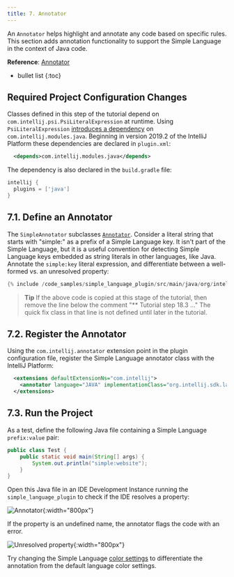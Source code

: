 ```yaml
---
title: 7. Annotator
---
```

<!-- Copyright 2000-2020 JetBrains s.r.o. and other contributors. Use of this source code is governed by the Apache 2.0 license that can be found in the LICENSE file. -->

An `Annotator` helps highlight and annotate any code based on specific rules.
This section adds annotation functionality to support the Simple Language in the context of Java code.

**Reference**: [Annotator](/reference_guide/custom_language_support/syntax_highlighting_and_error_highlighting.md#annotator) 

* bullet list
{:toc} 

## Required Project Configuration Changes
Classes defined in this step of the tutorial depend on `com.intellij.psi.PsiLiteralExpression` at runtime.
Using `PsiLiteralExpression` [introduces a dependency](/basics/getting_started/plugin_compatibility.md#modules-specific-to-functionality) on `com.intellij.modules.java`.
Beginning in version 2019.2 of the IntelliJ Platform these dependencies are declared in `plugin.xml`:

```xml
  <depends>com.intellij.modules.java</depends>
```

The dependency is also declared in the `build.gradle` file:

```groovy
intellij {
  plugins = ['java']
}
```

## 7.1. Define an Annotator
The `SimpleAnnotator` subclasses [`Annotator`](upsource:///platform/analysis-api/src/com/intellij/lang/annotation/Annotator.java).
Consider a literal string that starts with "simple:" as a prefix of a Simple Language key.
It isn't part of the Simple Language, but it is a useful convention for detecting Simple Language keys embedded as string literals in other languages, like Java.
Annotate the `simple:key` literal expression, and differentiate between a well-formed vs. an unresolved property: 

```java
{% include /code_samples/simple_language_plugin/src/main/java/org/intellij/sdk/language/SimpleAnnotator.java %}
```

> **Tip** If the above code is copied at this stage of the tutorial, then remove the line below the comment "** Tutorial step 18.3 …" The quick fix class in that line is not defined until later in the tutorial.

## 7.2. Register the Annotator
Using the `com.intellij.annotator` extension point in the plugin configuration file, register the Simple Language annotator class with the IntelliJ Platform:

```xml
  <extensions defaultExtensionNs="com.intellij">
    <annotator language="JAVA" implementationClass="org.intellij.sdk.language.SimpleAnnotator"/>
  </extensions>
```

## 7.3. Run the Project
As a test, define the following Java file containing a Simple Language `prefix:value` pair:

```java
public class Test {
    public static void main(String[] args) {
        System.out.println("simple:website");
    }
}
```

Open this Java file in an IDE Development Instance running the `simple_language_plugin` to check if the IDE resolves a property: 

![Annotator](img/annotator.png){:width="800px"}

If the property is an undefined name, the annotator flags the code with an error.

![Unresolved property](img/unresolved_property.png){:width="800px"}

Try changing the Simple Language [color settings](/tutorials/custom_language_support/syntax_highlighter_and_color_settings_page.md#run-the-project-1) to differentiate the annotation from the default language color settings.